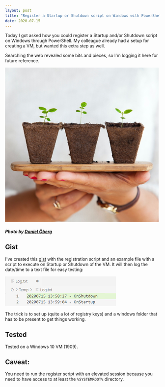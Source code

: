```yaml
---
layout: post
title: "Register a Startup or Shutdown script on Windows with PowerShell"
date: 2020-07-15
---
```


Today I got asked how you could register a Startup and/or Shutdown script on Windows through PowerShell.
My colleague already had a setup for creating a VM, but wanted this extra step as well.

Searching the web revealed some bits and pieces, so I'm logging it here for future reference.

![Nurturing plants image](/images/2020/20200715/daniel-oberg-sEApBUS4fIk-unsplash.jpg)
##### <span>Photo by <a href="https://unsplash.com/@artic_studios?utm_source=unsplash&amp;utm_medium=referral&amp;utm_content=creditCopyText">Daniel Öberg</a></span>

## Gist
I've created this [gist](https://gist.github.com/rajbos/49f70f4e2b9765da05f0526225de2450) with the registration script and an example file with a script to execute on Startup or Shutdown of the VM. It will then log the date/time to a text file for easy testing:

![Log messages in output text file](/images/2020/20200715/20200715_01_Output.png)

The trick is to set up (quite a lot of registry keys) and a windows folder that has to be present to get things working.

## Tested
Tested on a Windows 10 VM (1909).

## Caveat:
You need to run the register script with an elevated session because you need to have access to at least the `%SYSTEMROOT%` directory.
